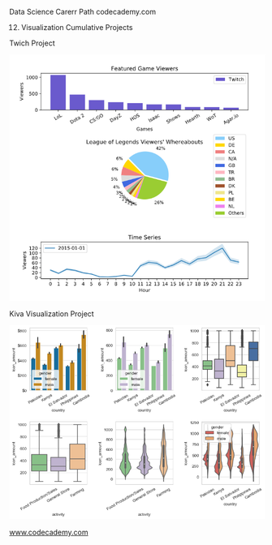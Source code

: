 Data Science Carerr Path codecademy.com

12. Visualization Cumulative Projects

Twich Project

![img](https://github.com/stefanm-git/Data-Science/blob/master/12-Visualization-Cumulative-Projects/Twitch-Project/Visualize_Data_with_Matplotlib.png)

Kiva Visualization Project

![img](https://github.com/stefanm-git/Data-Science/blob/master/12-Visualization-Cumulative-Projects/Kiva-Visualization-Project/Visualizing_Kiva_Data_with_Seaborn.png)

www.codecademy.com
